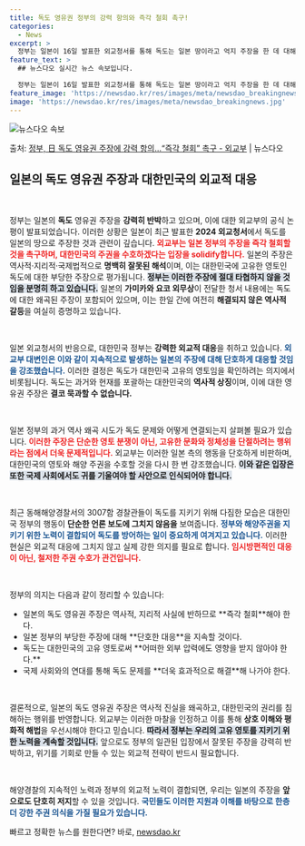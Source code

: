 ```yaml
---
title: 독도 영유권 정부의 강력 항의와 즉각 철회 촉구!
categories:
  - News
excerpt: >
  정부는 일본이 16일 발표한 외교청서를 통해 독도는 일본 땅이라고 억지 주장을 한 데 대해 강력 항의했다. …
feature_text: >
  ## 뉴스다오 실시간 뉴스 속보입니다.

  정부는 일본이 16일 발표한 외교청서를 통해 독도는 일본 땅이라고 억지 주장을 한 데 대해 강력 항의했다. …
feature_image: 'https://newsdao.kr/res/images/meta/newsdao_breakingnews.jpg'
image: 'https://newsdao.kr/res/images/meta/newsdao_breakingnews.jpg'
---
```


![뉴스다오 속보](https://newsdao.kr/res/images/meta/newsdao_breakingnews.jpg)

<p>출처: <a href="https://newsdao.kr/3603" rel="dofollow">정부, 日 독도 영유권 주장에 강력 항의…“즉각 철회” 촉구 - 외교부</a> | 뉴스다오</p>

<h2 data-ke-size="size26">일본의 독도 영유권 주장과 대한민국의 외교적 대응</h2>

<p data-ke-size="size16">&nbsp;</p>

정부는 일본의 **독도** 영유권 주장을 **강력히 반박**하고 있으며, 이에 대한 외교부의 공식 논평이 발표되었습니다. 이러한 상황은 일본이 최근 발표한 **2024 외교청서**에서 독도를 일본의 땅으로 주장한 것과 관련이 깊습니다. <b><span style="color: #ee2323;">외교부는 일본 정부의 주장을 즉각 철회할 것을 촉구하며, 대한민국의 주권을 수호하겠다는 입장을 solidify합니다.</span></b> 일본의 주장은 역사적·지리적·국제법적으로 **명백히 잘못된 해석**이며, 이는 대한민국에 고유한 영토인 독도에 대한 부당한 주장으로 평가됩니다. <b><span style="background-color: #21538527;">정부는 이러한 주장에 절대 타협하지 않을 것임을 분명히 하고 있습니다.</span></b> 일본의 **가미카와 요코 외무상**이 전달한 청서 내용에는 독도에 대한 왜곡된 주장이 포함되어 있으며, 이는 한일 간에 여전히 **해결되지 않은 역사적 갈등**을 여실히 증명하고 있습니다.

<p data-ke-size="size16">&nbsp;</p>

일본 외교청서의 반응으로, 대한민국 정부는 **강력한 외교적 대응**을 취하고 있습니다. <b><span style="color: #1a5490;">외교부 대변인은 이와 같이 지속적으로 발생하는 일본의 주장에 대해 단호하게 대응할 것임을 강조했습니다.</span></b> 이러한 결정은 독도가 대한민국 고유의 영토임을 확인하려는 의지에서 비롯됩니다. 독도는 과거와 현재를 포괄하는 대한민국의 **역사적 상징**이며, 이에 대한 영유권 주장은 **결코 묵과할 수 없습니다.** 

<p data-ke-size="size16">&nbsp;</p>

일본 정부의 과거 역사 왜곡 시도가 독도 문제와 어떻게 연결되는지 살펴볼 필요가 있습니다. <b><span style="color: #ee2323;">이러한 주장은 단순한 영토 분쟁이 아닌, 고유한 문화와 정체성을 단절하려는 행위라는 점에서 더욱 문제적입니다.</span></b> 외교부는 이러한 일본 측의 행동을 단호하게 비판하며, 대한민국의 영토와 해양 주권을 수호할 것을 다시 한 번 강조했습니다. <b><span style="background-color: #21538527;">이와 같은 입장은 또한 국제 사회에서도 귀를 기울여야 할 사안으로 인식되어야 합니다.</span></b>

<p data-ke-size="size16">&nbsp;</p>

최근 동해해양경찰서의 3007함 경찰관들이 독도를 지키기 위해 다짐한 모습은 대한민국 정부의 행동이 **단순한 언론 보도에 그치지 않음을** 보여줍니다. <b><span style="color: #1a5490;">정부와 해양주권을 지키기 위한 노력이 결합되어 독도를 방어하는 일이 중요하게 여겨지고 있습니다.</span></b> 이러한 현실은 외교적 대응에 그치지 않고 실제 강한 의지를 필요로 합니다. <b><span style="color: #ee2323;">임시방편적인 대응이 아닌, 철저한 주권 수호가 관건입니다.</span></b> 

<p data-ke-size="size16">&nbsp;</p>

정부의 의지는 다음과 같이 정리할 수 있습니다:

<ul>
  <li>일본의 독도 영유권 주장은 역사적, 지리적 사실에 반하므로 **즉각 철회**해야 한다.</li>
  <li>일본 정부의 부당한 주장에 대해 **단호한 대응**을 지속할 것이다.</li>
  <li>독도는 대한민국의 고유 영토로써 **어떠한 외부 압력에도 영향을 받지 않아야 한다.**</li>
  <li>국제 사회와의 연대를 통해 독도 문제를 **더욱 효과적으로 해결**해 나가야 한다.</li>
</ul>

<p data-ke-size="size16">&nbsp;</p>

결론적으로, 일본의 독도 영유권 주장은 역사적 진실을 왜곡하고, 대한민국의 권리를 침해하는 행위를 반영합니다. 외교부는 이러한 마찰을 인정하고 이를 통해 **상호 이해와 평화적 해법**을 우선시해야 한다고 믿습니다. <b><span style="background-color: #21538527;">따라서 정부는 우리의 고유 영토를 지키기 위한 노력을 계속할 것입니다.</span></b> 앞으로도 정부의 일관된 입장에서 잘못된 주장을 강력히 반박하고, 위기를 기회로 만들 수 있는 외교적 전략이 반드시 필요합니다.

<p data-ke-size="size16">&nbsp;</p>

해양경찰의 지속적인 노력과 정부의 외교적 노력이 결합되면, 우리는 일본의 주장을 **앞으로도 단호히 저지**할 수 있을 것입니다. <b><span style="color: #1a5490;">국민들도 이러한 지원과 이해를 바탕으로 한층 더 강한 주권 의식을 가질 필요가 있습니다.</span></b> 

빠르고 정확한 뉴스를 원한다면? 바로, <a href="https://newsdao.kr" rel="dofollow">newsdao.kr</a>


